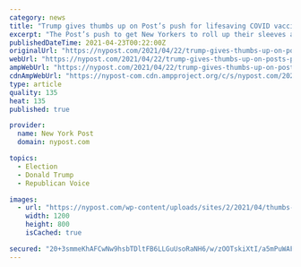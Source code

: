 ```yaml
---
category: news
title: "Trump gives thumbs up on Post’s push for lifesaving COVID vaccine"
excerpt: "The Post’s push to get New Yorkers to roll up their sleeves and get vaccinated against the coronavirus is drawing a big thumbs-up from Donald Trump."
publishedDateTime: 2021-04-23T00:22:00Z
originalUrl: "https://nypost.com/2021/04/22/trump-gives-thumbs-up-on-posts-push-for-lifesaving-covid-vaccine/"
webUrl: "https://nypost.com/2021/04/22/trump-gives-thumbs-up-on-posts-push-for-lifesaving-covid-vaccine/"
ampWebUrl: "https://nypost.com/2021/04/22/trump-gives-thumbs-up-on-posts-push-for-lifesaving-covid-vaccine/amp/"
cdnAmpWebUrl: "https://nypost-com.cdn.ampproject.org/c/s/nypost.com/2021/04/22/trump-gives-thumbs-up-on-posts-push-for-lifesaving-covid-vaccine/amp/"
type: article
quality: 135
heat: 135
published: true

provider:
  name: New York Post
  domain: nypost.com

topics:
  - Election
  - Donald Trump
  - Republican Voice

images:
  - url: "https://nypost.com/wp-content/uploads/sites/2/2021/04/thumbs-up-on-posts-push-for-vaccines-index.jpg?quality=90&strip=all&w=1200"
    width: 1200
    height: 800
    isCached: true

secured: "20+3smmeKhAFCwNw9hsbTDltFB6LLGuUsoRaNH6/w/zOOTskiXtI/a5mPuWAFJHCO+4CSm+e6v8jS2+7lEMTxj9fpdBMvtPgQ8bKtYcJRhFO1uGfMrHYrqOybjSxdGxuwCdbI7L5oVPVHQwWnN3owGyr1F0bJymVdhMHj7Adxvug188PTodKNbk6ErvB85ttZDcQ7kiOtsuQ1c9AXXzEtTqjdfcb94aWYh6xyzy2DeQT9tKWFBu2t+tf1Ukc636YrILGgcf5sWjDwsrap1ZcF/qpPm4YIm4VzZqnqnLQgpM3hARBPuYDoJwN8SvvIZ/bax9RlPDey7AwcBYIJZs3qMN0q3sgwJ7QY2PtSFAGhTQ=;PKw4KWNSX1UxL4ogoGvH5Q=="
---
```


